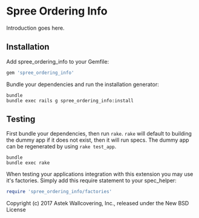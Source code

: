 Spree Ordering Info
===================

Introduction goes here.

Installation
------------

Add spree_ordering_info to your Gemfile:

```ruby
gem 'spree_ordering_info'
```

Bundle your dependencies and run the installation generator:

```shell
bundle
bundle exec rails g spree_ordering_info:install
```

Testing
-------

First bundle your dependencies, then run `rake`. `rake` will default to building the dummy app if it does not exist, then it will run specs. The dummy app can be regenerated by using `rake test_app`.

```shell
bundle
bundle exec rake
```

When testing your applications integration with this extension you may use it's factories.
Simply add this require statement to your spec_helper:

```ruby
require 'spree_ordering_info/factories'
```

Copyright (c) 2017 Astek Wallcovering, Inc., released under the New BSD License
